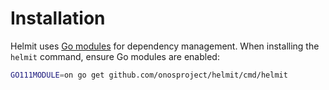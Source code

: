 # Installation

Helmit uses [Go modules](https://github.com/golang/go/wiki/Modules) for dependency management. When installing the
`helmit` command, ensure Go modules are enabled:

```bash
GO111MODULE=on go get github.com/onosproject/helmit/cmd/helmit
```